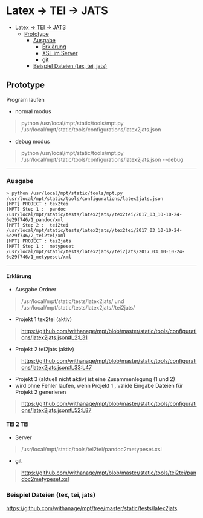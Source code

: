 
# Latex -> TEI -> JATS

  * [Latex -&gt; TEI -&gt; JATS](#latex---tei---jats)
    * [Prototype](#prototype)
      * [Ausgabe](#ausgabe)
        * [Erklärung](#erklärung)
        * [XSL im Server](#xsl-im-server)
        * [git](#git)
      * [Beispiel Dateien (tex, tei, jats)](#beispiel-dateien-tex-tei-jats)

## Prototype
Program laufen

- normal modus

> python /usr/local/mpt/static/tools/mpt.py /usr/local/mpt/static/tools/configurations/latex2jats.json

- debug modus

> python /usr/local/mpt/static/tools/mpt.py /usr/local/mpt/static/tools/configurations/latex2jats.json --debug

---

### Ausgabe
```
> python /usr/local/mpt/static/tools/mpt.py /usr/local/mpt/static/tools/configurations/latex2jats.json
[MPT] PROJECT : tex2tei
[MPT] Step 1 :  pandoc
/usr/local/mpt/static/tests/latex2jats//tex2tei/2017_03_10-10-24-6e29f746/1_pandoc/xml
[MPT] Step 2 :  tei2tei
/usr/local/mpt/static/tests/latex2jats//tex2tei/2017_03_10-10-24-6e29f746/2_tei2tei/xml
[MPT] PROJECT : tei2jats
[MPT] Step 1 :  metypeset
/usr/local/mpt/static/tests/latex2jats//tei2jats/2017_03_10-10-24-6e29f746/1_metypeset/xml
```
----

#### Erklärung

- Ausgabe Ordner

> /usr/local/mpt/static/tests/latex2jats/ und /usr/local/mpt/static/tests/latex2jats//tei2jats/ 

-  Projekt 1   tex2tei (aktiv)

> https://github.com/withanage/mpt/blob/master/static/tools/configurations/latex2jats.json#L2:L31

- Projekt 2 tei2jats (aktiv)

> https://github.com/withanage/mpt/blob/master/static/tools/configurations/latex2jats.json#L33:L47


-  Projekt 3  (aktuell nicht aktiv)    ist eine Zusammenlegung (1 und 2)
-  wird ohne Fehler laufen, wenn Projekt 1 , valide Eingabe Dateien für Projekt 2 generieren

> https://github.com/withanage/mpt/blob/master/static/tools/configurations/latex2jats.json#L52:L87

####  TEI 2  TEI
- Server
> /usr/local/mpt/static/tools/tei2tei/pandoc2metypeset.xsl
- git
> https://github.com/withanage/mpt/blob/master/static/tools/tei2tei/pandoc2metypeset.xsl

### Beispiel Dateien (tex, tei, jats)

https://github.com/withanage/mpt/tree/master/static/tests/latex2jats



    
